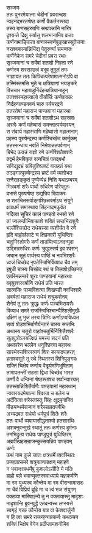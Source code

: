 सञ्जयः  
ततः पुनरमेयात्मा चेदीनां प्रवरान्दश  
न्यहनद्भरतश्रेष्ठ कर्णो वैकर्तनस्तदा  
तस्य बाणसहस्राणि सम्प्रपन्नानि मारिष  
दृश्यन्ते दिक्षु सर्वासु शलभानामिव व्रजाः  
कर्णनामाङ्किता बाणास्स्वर्णपुङ्खास्सुतेजनाः  
नराश्वकायान्निर्भिद्य पेतुरुर्व्यां समन्ततः  
कर्णेनैकेन समरे चेदीनां प्रवरा रथाः  
सृञ्जयानां च सर्वेषां शतशो निहता रणे  
कर्णस्य शरसञ्छन्नं बभूव तुमुलं तमः  
नाज्ञायत ततः किञ्चित्परेषामात्मनोऽपि वा  
तस्मिंस्तमसि भूते च क्षत्रियाणां भयङ्करे  
विचचार महाबाहुर्निर्दहन्क्षत्रियान्बहून्  
ततश्शरमहाज्वालो वीर्यार्चिः कर्णपावकः  
निर्दहन्पाण्डववनं चारु पर्यचरद्रणे  
ततस्तेषां महाराज पाण्डवानां महारथाः  
सृञ्जयानां च सर्वेषां शतशोऽथ सहस्रशः  
अस्त्रैः कर्णं महेष्वासं समन्तात्पर्यवारयन्  
स संवार्य महास्त्राणि महेष्वासो महात्मनाम्  
प्रहस्य पुरुषेन्द्रस्य कर्णश्चिच्छेद कार्मुकम्  
ततस्सन्धाय नवतिं निमेषान्नतपर्वणाम्  
बिभेद कवचं राज्ञो रणे कर्णश्शितैशशरैः  
तद्वर्म हेमविकृतं रत्नचित्रं पतद्बभौ  
सविद्युदभ्रं सवितुश्श्लिष्टं वातहतं यथा  
तदङ्गात्पुरुषेन्द्रस्य भ्रष्टं वर्म व्यशोभत  
रत्नैरलङ्कृतं पुण्यैर्व्यभ्रं निशि यथाऽम्बरम्  
भिन्नवर्मा शरैः पार्थो रुधिरेण परिप्लुतः  
बभासे पुरुषश्रेष्ठ उद्यन्निव दिवाकरः  
स शराचितसर्वाङ्गश्छिन्नवर्माऽथ संयुगे  
क्षत्रधर्मं समास्थाय सिंहनादमकुर्वत  
नदित्वा सुचिरं कालं पाण्डवो रभसो रणे  
तां ज्वलन्तीमिवाकाशे शक्तिं सप्तभिराशुगैः  
भल्लैश्चिच्छेद राधेयस्सा व्यशीर्यत वै रणे  
हृदि बाह्वोर्ललाटे च क्षिप्रकारी युधिष्ठिरः  
चतुर्भिस्तोमरैः कर्णं ताडयित्वाऽनदन्मुदा  
उद्भिन्नरुधिरः कर्णः क्रुद्धस्सर्प इव श्वसन्  
जघान सूतं पार्थस्य पार्ष्ठिं च नवभिश्शरैः  
ध्वजं चिच्छेद नृपतेस्त्रिभिर्विव्याध चैव तम्  
इषुधी चास्य चिच्छेद रथं च तिलशोऽच्छिनत्  
एतस्मिन्नन्तरे शूराः पाण्डवानां महारथाः  
ववृषुश्शरवर्षाणि राधेयं प्रति भारत  
सात्यकिः पञ्चविंशत्या शिखण्डी नवभिश्शरैः  
अवर्षतां महाराज राधेयं शत्रुकर्शनम्  
शैनेयं तु ततः क्रुद्धः कर्णः पञ्चभिरायसैः  
विव्याध समरे राजंस्त्रिभिश्चान्यैश्शिलीमुखैः  
दक्षिणं तु भुजं तस्य त्रिभिः कर्णोऽप्यविध्यत  
सव्यं षोडशभिर्बाणैर्यन्तारं चास्य सप्तभिः  
अथास्य चतुरो वाहांश्चतुर्भिर्निशितैश्शरैः  
सूतपुत्रोऽनयत्क्षिप्रं यमस्य सदनं प्रति  
अथापरेण भल्लेन धनुश्छित्त्वा महारथः  
सारथेस्सशिरस्त्राणं शिरः कायादपाहरत्  
हताश्वसूते तु रथे स्थितस्स शिनिपुङ्गवः  
शक्तिं चिक्षेप कर्णाय वैडूर्यमणिभूषिताम्  
तामापतन्तीं सहसा द्विधा चिच्छेद भारत  
कर्णो वै धन्विनां श्रेष्ठस्तांश्च सर्वानवारयत्  
ततस्तान्निशितैर्बाणैः पाण्डवानां महारथान्  
न्यवारयदमेयात्मा शिक्षया च बलेन च  
अर्दयित्वा शरैस्तांस्तु सिंहः क्षुद्रमृगानिव  
पीडयन्धर्मराजानं शरैस्सन्नतपर्वभिः  
अभ्यद्रवत राधेयो धर्मपुत्रं शितैः शरैः  
ततः पार्थो व्यपायासीद्धताश्वो हतसारथिः  
अशक्नुवन्मुखे स्थातुं ततः कर्णस्य दुर्मनाः  
तमभिद्रुत्य राधेयः पाण्डुपुत्रं युधिष्ठिरम्  
अब्रवीत्प्रहसन्राजन्कुत्सयन्निव पाण्डवम्  
कर्णः  
कथं नाम कुले जातः क्षत्रधर्मे व्यवस्थितः  
प्रजह्यात्समरे शत्रून्प्राणान्रक्षन् महाहवे  
न भवान्क्षत्रधर्मेषु कुशलोऽसीति मे मतिः  
ब्राह्मे बले भवान्युक्तस्स्वाध्याये यज्ञकर्मणि  
मा स्म युध्यस्व कौन्तेय मा स्म वीरान्समासदः  
मा चैवं विप्रियं ब्रूहि मा च त्वं भज संयुगम्  
वक्तव्या मारिषाऽन्ये तु न वक्तव्यास्तु मादृशाः  
मादृशान्हि ब्रुवन्युद्धे एतदन्यच्च लप्स्यसे  
स्वगृहं गच्छ कौन्तेय यत्र वा केशवार्जुनौ  
न हि त्वा समरे राजन्हन्यात्कर्णः कथञ्चन  
शक्तिं चिक्षेप वेगेन प्रदीप्तामशनीमिव  
